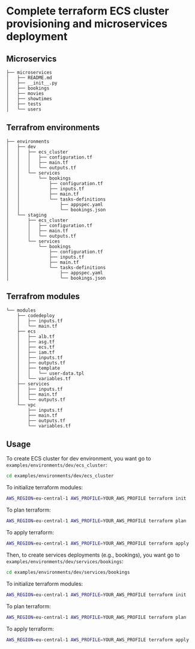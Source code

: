 # Complete terraform ECS cluster provisioning and microservices deployment

## Microservics

```
├── microservices
│   ├── README.md
│   ├── __init__.py
│   ├── bookings
│   ├── movies
│   ├── showtimes
│   ├── tests
│   └── users
```
## Terrafrom environments
```
├── environments
│   ├── dev
│   │   ├── ecs_cluster
│   │   │   ├── configuration.tf
│   │   │   ├── main.tf
│   │   │   └── outputs.tf
│   │   └── services
│   │       └── bookings
│   │           ├── configuration.tf
│   │           ├── inputs.tf
│   │           ├── main.tf
│   │           └── tasks-definitions
│   │               ├── appspec.yaml
│   │               └── bookings.json
│   └── staging
│       ├── ecs_cluster
│       │   ├── configuration.tf
│       │   ├── main.tf
│       │   └── outputs.tf
│       └── services
│           └── bookings
│               ├── configuration.tf
│               ├── inputs.tf
│               ├── main.tf
│               └── tasks-definitions
│                   ├── appspec.yaml
│                   └── bookings.json
```
## Terrafrom modules
```
└── modules
    ├── codedeploy
    │   ├── inputs.tf
    │   └── main.tf
    ├── ecs
    │   ├── alb.tf
    │   ├── asg.tf
    │   ├── ecs.tf
    │   ├── iam.tf
    │   ├── inputs.tf
    │   ├── outputs.tf
    │   ├── template
    │   │   └── user-data.tpl
    │   └── variables.tf
    ├── services
    │   ├── inputs.tf
    │   ├── main.tf
    │   └── outputs.tf
    └── vpc
        ├── inputs.tf
        ├── main.tf
        ├── outputs.tf
        └── variables.tf
```
## Usage

To create ECS cluster for dev environment, you want go to `examples/environments/dev/ecs_cluster`:
```bash
cd examples/environments/dev/ecs_cluster
```
To initialize terraform modules:
```bash
AWS_REGION=eu-central-1 AWS_PROFILE=YOUR_AWS_PROFILE terraform init
```
To plan terraform:
```bash
AWS_REGION=eu-central-1 AWS_PROFILE=YOUR_AWS_PROFILE terraform plan
```
To apply terraform:
```bash
AWS_REGION=eu-central-1 AWS_PROFILE=YOUR_AWS_PROFILE terraform apply
```

Then, to create services deployments (e.g., bookings), you want go to `examples/environments/dev/services/bookings`:
```bash
cd examples/environments/dev/services/bookings
```
To initialize terraform modules:
```bash
AWS_REGION=eu-central-1 AWS_PROFILE=YOUR_AWS_PROFILE terraform init
```
To plan terraform:
```bash
AWS_REGION=eu-central-1 AWS_PROFILE=YOUR_AWS_PROFILE terraform plan
```
To apply terraform:
```bash
AWS_REGION=eu-central-1 AWS_PROFILE=YOUR_AWS_PROFILE terraform apply
```

